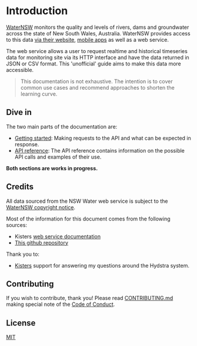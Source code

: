 # Introduction

[WaterNSW](https://www.waternsw.com.au/) monitors the quality and levels of rivers, dams and groundwater across the state of New South Wales, Australia. WaterNSW provides access to this data [via their website](https://realtimedata.waternsw.com.au/), [mobile apps](https://www.waternsw.com.au/supply/regional-nsw/real-time-data#footer) as well as a web service.

The web service allows a user to request realtime and historical timeseries data for monitoring site via its HTTP interface and have the data returned in JSON or CSV format. This 'unofficial' guide aims to make this data more accessible.

>This documentation is not exhaustive. The intention is to cover common use cases and recommend approaches to shorten the learning curve.

## Dive in

The two main parts of the documentation are:

  - [Getting started](/getting-started.md):  Making requests to the API and what can be expected in response.
  - [API reference](/api-reference.md): The API reference contains information on the possible API calls and examples of their use.

**Both sections are works in progress.**

## Credits

All data sourced from the NSW Water web service is subject to the [WaterNSW copyright notice](https://www.waternsw.com.au/copyright).

Most of the information for this document comes from the following sources:

  - Kisters [web service documentation](http://kisters.com.au/doco/hydllp.htm)
  - [This github repository](https://github.com/tonycaine/pages-for-appchallenge)
  
Thank you to:
  - [Kisters](http://kisters.com.au/) support for answering my questions around the Hydstra system.
  
## Contributing

If you wish to contribute, thank you! Please read [CONTRIBUTING.md](/CONTRIBUTING.md) making special note of the [Code of Conduct](/CONTRIBUTING.md#code-of-conduct).

## License

[MIT](/LICENSE)
